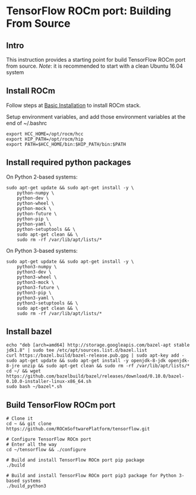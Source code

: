 # TensorFlow ROCm port: Building From Source

## Intro
This instruction provides a starting point for build TensorFlow ROCm port from source.
*Note*: it is recommended to start with a clean Ubuntu 16.04 system

## Install ROCm

Follow steps at [Basic Installation](https://github.com/ROCmSoftwarePlatform/tensorflow/blob/rocm-v1/rocm_docs/tensorflow-install-basic.md#install-rocm) to install ROCm stack.

Setup environment variables, and add those environment variables at the end of ~/.bashrc 
```
export HCC_HOME=/opt/rocm/hcc
export HIP_PATH=/opt/rocm/hip
export PATH=$HCC_HOME/bin:$HIP_PATH/bin:$PATH
```

## Install required python packages

On Python 2-based systems:
```
sudo apt-get update && sudo apt-get install -y \
    python-numpy \
    python-dev \
    python-wheel \
    python-mock \
    python-future \
    python-pip \
    python-yaml \
    python-setuptools && \
    sudo apt-get clean && \
    sudo rm -rf /var/lib/apt/lists/*
```

On Python 3-based systems:
```
sudo apt-get update && sudo apt-get install -y \
    python3-numpy \
    python3-dev \
    python3-wheel \
    python3-mock \
    python3-future \
    python3-pip \
    python3-yaml \
    python3-setuptools && \
    sudo apt-get clean && \
    sudo rm -rf /var/lib/apt/lists/*
```

## Install bazel
```
echo "deb [arch=amd64] http://storage.googleapis.com/bazel-apt stable jdk1.8" | sudo tee /etc/apt/sources.list.d/bazel.list
curl https://bazel.build/bazel-release.pub.gpg | sudo apt-key add -
sudo apt-get update && sudo apt-get install -y openjdk-8-jdk openjdk-8-jre unzip && sudo apt-get clean && sudo rm -rf /var/lib/apt/lists/* 
cd ~/ && wget https://github.com/bazelbuild/bazel/releases/download/0.10.0/bazel-0.10.0-installer-linux-x86_64.sh 
sudo bash ~/bazel*.sh
```

## Build TensorFlow ROCm port
```
# Clone it
cd ~ && git clone https://github.com/ROCmSoftwarePlatform/tensorflow.git

# Configure TensorFlow ROCm port
# Enter all the way
cd ~/tensorflow && ./configure 

# Build and install TensorFlow ROCm port pip package
./build

# Build and install TensorFlow ROCm port pip3 package for Python 3-based systems
./build_python3
```
